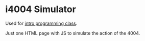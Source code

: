 # i4004 Simulator

Used for [intro programming class](https://www.openlearning.com/courses/an-introduction-to-the-art-of-programming).

Just one HTML page with JS to simulate the action of the 4004.
